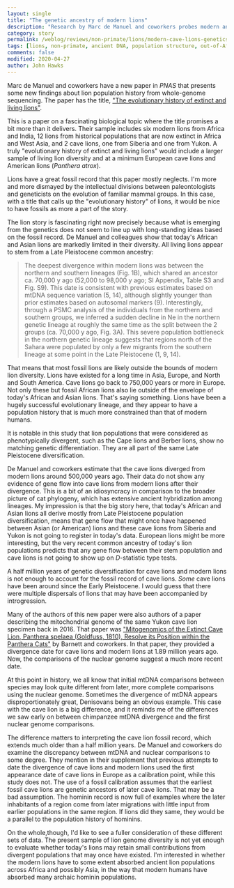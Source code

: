 ```yaml
---
layout: single
title: "The genetic ancestry of modern lions"
description: "Research by Marc de Manuel and coworkers probes modern and cave lions for their ancient relationships."
category: story
permalink: /weblog/reviews/non-primate/lions/modern-cave-lions-genetics-de-manuel-2020.html
tags: [lions, non-primate, ancient DNA, population structure, out-of-Africa, cats]
comments: false
modified: 2020-04-27
author: John Hawks
---
```


Marc de Manuel and coworkers have a new paper in <em>PNAS</em> that presents some new findings about lion population history from whole-genome sequencing. The paper has the title, <a href="https://doi.org/10.1073/pnas.1919423117">"The evolutionary history of extinct and living lions"</a>.

This is a paper on a fascinating biological topic where the title promises a bit more than it delivers. Their sample includes six modern lions from Africa and India, 12 lions from historical populations that are now extinct in Africa and West Asia, and 2 cave lions, one from Siberia and one from Yukon. A truly "evolutionary history of extinct and living lions" would include a larger sample of living lion diversity and at a minimum European cave lions and American lions (<em>Panthera atrox</em>).

Lions have a great fossil record that this paper mostly neglects. I'm more and more dismayed by the intellectual divisions between paleontologists and geneticists on the evolution of familiar mammal groups. In this case, with a title that calls up the "evolutionary history" of lions, it would be nice to have fossils as more a part of the story.

The lion story is fascinating right now precisely because what is emerging from the genetics does not seem to line up with long-standing ideas based on the fossil record. De Manuel and colleagues show that today's African and Asian lions are markedly limited in their diversity. All living lions appear to stem from a Late Pleistocene common ancestry:

<blockquote>The deepest divergence within modern lions was between the northern and southern lineages (Fig. 1B), which shared an ancestor ca. 70,000 y ago (52,000 to 98,000 y ago; SI Appendix, Table S3 and Fig. S9). This date is consistent with previous estimates based on mtDNA sequence variation (5, 14), although slightly younger than prior estimates based on autosomal markers (9). Interestingly, through a PSMC analysis of the individuals from the northern and southern groups, we inferred a sudden decline in Ne in the northern genetic lineage at roughly the same time as the split between the 2 groups (ca. 70,000 y ago, Fig. 3A). This severe population bottleneck in the northern genetic lineage suggests that regions north of the Sahara were populated by only a few migrants from the southern lineage at some point in the Late Pleistocene (1, 9, 14).</blockquote>

That means that most fossil lions are likely outside the bounds of modern lion diversity. Lions have existed for a long time in Asia, Europe, and North and South America. Cave lions go back to 750,000 years or more in Europe. Not only these but fossil African lions also lie outside of the envelope of today's African and Asian lions. That's saying something. Lions have been a hugely successful evolutionary lineage, and they appear to have a population history that is much more constrained than that of modern humans.

It is notable in this study that lion populations that were considered as phenotypically divergent, such as the Cape lions and Berber lions, show no matching genetic differentiation. They are all part of the same Late Pleistocene diversification.

De Manuel and coworkers estimate that the cave lions diverged from modern lions around 500,000 years ago. Their data do not show any evidence of gene flow into cave lions from modern lions after their divergence. This is a bit of an idiosyncracy in comparison to the broader picture of cat phylogeny, which has extensive ancient hybridization among lineages. My impression is that the big story here, that today's African and Asian lions all derive mostly from Late Pleistocene population diversification, means that gene flow that might once have happened between Asian (or American) lions and these cave lions from Siberia and Yukon is not going to register in today's data. European lions might be more interesting, but the very recent common ancestry of today's lion populations predicts that any gene flow between their stem population and cave lions is not going to show up on <em>D</em>-statistic type tests.

A half million years of genetic diversification for cave lions and modern lions is not enough to account for the fossil record of cave lions. <em>Some</em> cave lions have been around since the Early Pleistocene. I would guess that there were multiple dispersals of lions that may have been accompanied by introgression.

Many of the authors of this new paper were also authors of a paper describing the mitochondrial genome of the same Yukon cave lion specimen back in 2016. That paper was <a href="http://dx.doi.org/10.5334/oq.24">"Mitogenomics of the Extinct Cave Lion, Panthera spelaea (Goldfuss, 1810), Resolve its Position within the Panthera Cats"</a> by Barnett and coworkers. In that paper, they provided a divergence date for cave lions and modern lions at 1.89 million years ago. Now, the comparisons of the nuclear genome suggest a much more recent date.

At this point in history, we all know that initial mtDNA comparisons between species may look quite different from later, more complete comparisons using the nuclear genome. Sometimes the divergence of mtDNA appears disproportionately great, Denisovans being an obvious example. This case with the cave lion is a big difference, and it reminds me of the differences we saw early on between chimpanzee mtDNA divergence and the first nuclear genome comparisons.

The difference matters to interpreting the cave lion fossil record, which extends much older than a half million years. De Manuel and coworkers do examine the discrepancy between mtDNA and nuclear comparisons to some degree. They mention in their supplement that previous attempts to date the divergence of cave lions and modern lions used the first appearance date of cave lions in Europe as a calibration point, while this study does not. The use of a fossil calibration assumes that the earliest fossil cave lions are genetic ancestors of later cave lions. That may be a bad assumption. The hominin record is now full of examples where the later inhabitants of a region come from later migrations with little input from earlier populations in the same region. If lions did they same, they would be a parallel to the population history of hominins.

On the whole,though, I'd like to see a fuller consideration of these different sets of data. The present sample of lion genome diversity is not yet enough to evaluate whether today's lions may retain small contributions from divergent populations that may once have existed. I'm interested in whether the modern lions have to some extent absorbed ancient lion populations across Africa and possibly Asia, in the way that modern humans have absorbed many archaic hominin populations.









